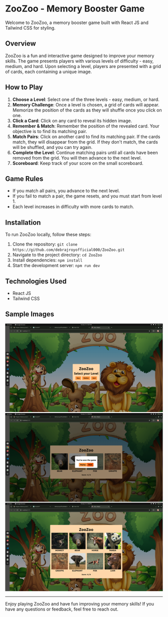 # ZooZoo - Memory Booster Game

Welcome to ZooZoo, a memory booster game built with React JS and Tailwind CSS for styling.

## Overview

ZooZoo is a fun and interactive game designed to improve your memory skills. The game presents players with various levels of difficulty - easy, medium, and hard. Upon selecting a level, players are presented with a grid of cards, each containing a unique image.

## How to Play

1. **Choose a Level**: Select one of the three levels - easy, medium, or hard.
2. **Memory Challenge**: Once a level is chosen, a grid of cards will appear. Memorize the position of the cards as they will shuffle once you click on one.
3. **Click a Card**: Click on any card to reveal its hidden image.
4. **Remember & Match**: Remember the position of the revealed card. Your objective is to find its matching pair.
5. **Match Pairs**: Click on another card to find its matching pair. If the cards match, they will disappear from the grid. If they don't match, the cards will be shuffled, and you can try again.
6. **Complete the Level**: Continue matching pairs until all cards have been removed from the grid. You will then advance to the next level.
7. **Scoreboard**: Keep track of your score on the small scoreboard.

## Game Rules

- If you match all pairs, you advance to the next level.
- If you fail to match a pair, the game resets, and you must start from level 1.
- Each level increases in difficulty with more cards to match.

## Installation

To run ZooZoo locally, follow these steps:

1. Clone the repository: `git clone https://github.com/debrajroyofficial000/ZooZoo.git`
2. Navigate to the project directory: `cd ZooZoo`
3. Install dependencies: `npm install`
4. Start the development server: `npm run dev`

## Technologies Used

- React JS
- Tailwind CSS

## Sample Images

![screenshot-1](./public/s1.png)
![screenshot-2](./public/s2.png)
![screenshot-3](./public/s3.png)

---

Enjoy playing ZooZoo and have fun improving your memory skills! If you have any questions or feedback, feel free to reach out.

